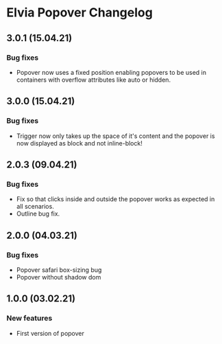 # Elvia Popover Changelog

## 3.0.1 (15.04.21)

### Bug fixes

- Popover now uses a fixed position enabling popovers to be used in containers with overflow attributes like
  auto or hidden.

## 3.0.0 (15.04.21)

### Bug fixes

- Trigger now only takes up the space of it's content and the popover is now displayed as block and not
  inline-block!

## 2.0.3 (09.04.21)

### Bug fixes

- Fix so that clicks inside and outside the popover works as expected in all scenarios.
- Outline bug fix.

## 2.0.0 (04.03.21)

### Bug fixes

- Popover safari box-sizing bug
- Popover without shadow dom

## 1.0.0 (03.02.21)

### New features

- First version of popover
